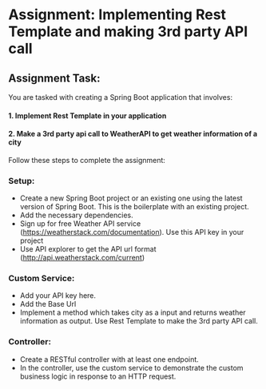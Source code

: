 # Assignment: Implementing Rest Template and making 3rd party API call

## Assignment Task:
You are tasked with creating a Spring Boot application that involves:
#### 1. Implement Rest Template in your application 
#### 2. Make a 3rd party api call to WeatherAPI to get weather information of a city 
Follow these steps to complete the assignment:

### Setup:
- Create a new Spring Boot project or an existing one using the latest version of Spring Boot. This is the boilerplate with an existing project.
- Add the necessary dependencies.
- Sign up for free Weather API service (https://weatherstack.com/documentation). Use this API key in your project
- Use API explorer to get the API url format (http://api.weatherstack.com/current)

### Custom Service:
- Add your API key here.
- Add the Base Url
- Implement a method which takes city as a input and returns weather information as output. Use Rest Template to make the 3rd party API call.

### Controller:
- Create a RESTful controller with at least one endpoint.
- In the controller, use the custom service to demonstrate the custom business logic in response to an HTTP request.